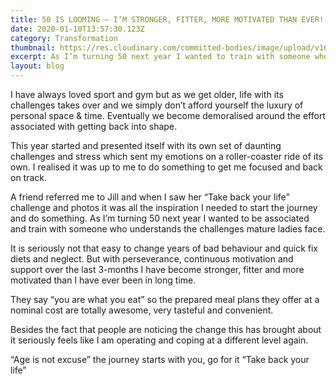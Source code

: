 ```yaml
---
title: 50 IS LOOMING – I’M STRONGER, FITTER, MORE MOTIVATED THAN EVER!
date: 2020-01-10T13:57:30.123Z
category: Transformation
thumbnail: https://res.cloudinary.com/committed-bodies/image/upload/v1642427891/blog/IlzeBeforeAfter-Body-For-Life-Keptom-park-Benoni_lsqfpx.jpg
excerpt: As I’m turning 50 next year I wanted to train with someone who understands the challenges mature ladies face
layout: blog
---
```

I have always loved sport and gym but as we get older, life with its challenges takes over and we simply don’t afford yourself the luxury of personal space & time. Eventually we become demoralised around the effort associated with getting back into shape.

This year started and presented itself with its own set of daunting challenges and stress which sent my emotions on a roller-coaster ride of its own. I realised it was up to me to do something to get me focused and back on track.

A friend referred me to Jill and when I saw her “Take back your life” challenge and photos it was all the inspiration I needed to start the journey and do something. As I’m turning 50 next year I wanted to be associated and train with someone who understands the challenges mature ladies face.

It is seriously not that easy to change years of bad behaviour and quick fix diets and neglect. But with perseverance, continuous motivation and support over the last 3-months I have become stronger, fitter and more motivated than I have ever been in long time.

They say “you are what you eat” so the prepared meal plans they offer at a nominal cost are totally awesome, very tasteful and convenient.

Besides the fact that people are noticing the change this has brought about it seriously feels like I am operating and coping at a different level again.

“Age is not excuse” the journey starts with you, go for it “Take back your life”